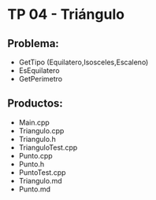 # TP 04 - Triángulo
## Problema:
- GetTipo (Equilatero,Isosceles,Escaleno)
- EsEquilatero 
- GetPerimetro

## Productos:

- Main.cpp
- Triangulo.cpp
- Triangulo.h
- TrianguloTest.cpp
- Punto.cpp
- Punto.h
- PuntoTest.cpp
- Triangulo.md
- Punto.md
